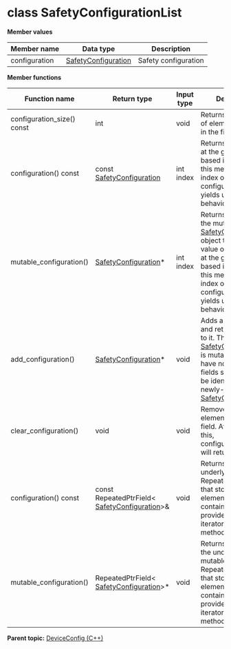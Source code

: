 # class SafetyConfigurationList

 **Member values** 

|Member name|Data type|Description|
|-----------|---------|-----------|
|configuration| [SafetyConfiguration](SafetyConfiguration.md#)|Safety configuration|

 **Member functions** 

|Function name|Return type|Input type|Description|
|-------------|-----------|----------|-----------|
|configuration\_size\(\) const|int|void|Returns the number of elements currently in the field.|
|configuration\(\) const|const [SafetyConfiguration](SafetyConfiguration.md#)|int index|Returns the element at the given zero-based index. Calling this method with index outside of \[0, configuration\_size\(\)\) yields undefined behavior.|
|mutable\_configuration\(\)| [SafetyConfiguration](SafetyConfiguration.md#)\*|int index|Returns a pointer to the mutable [SafetyConfiguration](SafetyConfiguration.md#) object that stores the value of the element at the given zero-based index. Calling this method with index outside of \[0, configuration\_size\(\)\) yields undefined behavior.|
|add\_configuration\(\)| [SafetyConfiguration](SafetyConfiguration.md#)\*|void|Adds a new element and returns a pointer to it. The returned [SafetyConfiguration](SafetyConfiguration.md#) is mutable and will have none of its fields set \(i.e. it will be identical to a newly-allocated [SafetyConfiguration](SafetyConfiguration.md#)\).|
|clear\_configuration\(\)|void|void|Removes all elements from the field. After calling this, configuration\_size\(\) will return zero.|
|configuration\(\) const|const RepeatedPtrField< [SafetyConfiguration](SafetyConfiguration.md#)\>&|void|Returns the underlying RepeatedPtrField that stores the field's elements. This container class provides STL-like iterators and other methods.|
|mutable\_configuration\(\)|RepeatedPtrField< [SafetyConfiguration](SafetyConfiguration.md#)\>\*|void|Returns a pointer to the underlying mutable RepeatedPtrField that stores the field's elements. This container class provides STL-like iterators and other methods.|

**Parent topic:** [DeviceConfig \(C++\)](../../summary_pages/DeviceConfig.md)

